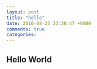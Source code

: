 ```yaml
---
layout: post
title: "hello"
date: 2016-08-25 23:28:47 +0800
comments: true
categories: 
---
```

## Hello World ##
